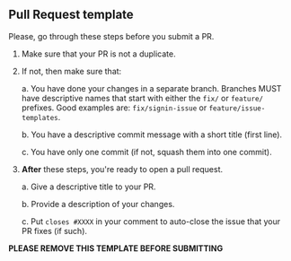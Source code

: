 ## Pull Request template
Please, go through these steps before you submit a PR.

1. Make sure that your PR is not a duplicate.
2. If not, then make sure that:

    a. You have done your changes in a separate branch. Branches MUST have descriptive names that start with either the `fix/` or `feature/` prefixes. Good examples are: `fix/signin-issue` or `feature/issue-templates`.

    b. You have a descriptive commit message with a short title (first line).

    c. You have only one commit (if not, squash them into one commit).

3. **After** these steps, you're ready to open a pull request.

    a. Give a descriptive title to your PR.

    b. Provide a description of your changes.

    c. Put `closes #XXXX` in your comment to auto-close the issue that your PR fixes (if such).


**PLEASE REMOVE THIS TEMPLATE BEFORE SUBMITTING**